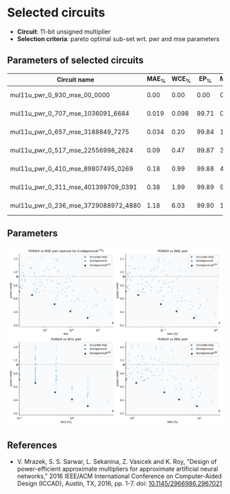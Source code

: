 
Selected circuits
===================
 - **Circuit**: 11-bit unsigned multiplier
 - **Selection criteria**: pareto optimal sub-set wrt. pwr and mse parameters

Parameters of selected circuits
----------------------------

| Circuit name | MAE<sub>%</sub> | WCE<sub>%</sub> | EP<sub>%</sub> | MRE<sub>%</sub> | MSE | Download |
| --- |  --- | --- | --- | --- | --- | --- | 
| mul11u_pwr_0_930_mse_00_0000 | 0.00 | 0.00 | 0.00 | 0.00 | 0 |  [[Verilog<sub>generic</sub>](mul11u_pwr_0_930_mse_00_0000_gen.v)]  [[C](mul11u_pwr_0_930_mse_00_0000.c)] |
| mul11u_pwr_0_707_mse_1036091_6684 | 0.019 | 0.098 | 99.71 | 0.80 | 10360.917e2 |  [[Verilog<sub>generic</sub>](mul11u_pwr_0_707_mse_1036091_6684_gen.v)]  [[C](mul11u_pwr_0_707_mse_1036091_6684.c)] |
| mul11u_pwr_0_657_mse_3188849_7275 | 0.034 | 0.20 | 99.84 | 1.15 | 31888.497e2 |  [[Verilog<sub>generic</sub>](mul11u_pwr_0_657_mse_3188849_7275_gen.v)]  [[C](mul11u_pwr_0_657_mse_3188849_7275.c)] |
| mul11u_pwr_0_517_mse_22556998_2624 | 0.09 | 0.47 | 99.87 | 3.00 | 22556.998e3 |  [[Verilog<sub>generic</sub>](mul11u_pwr_0_517_mse_22556998_2624_gen.v)]  [[C](mul11u_pwr_0_517_mse_22556998_2624.c)] |
| mul11u_pwr_0_410_mse_89807495_0269 | 0.18 | 0.99 | 99.88 | 4.96 | 89807.495e3 |  [[Verilog<sub>generic</sub>](mul11u_pwr_0_410_mse_89807495_0269_gen.v)]  [[C](mul11u_pwr_0_410_mse_89807495_0269.c)] |
| mul11u_pwr_0_311_mse_401399709_0391 | 0.38 | 1.99 | 99.89 | 9.18 | 40139.971e4 |  [[Verilog<sub>generic</sub>](mul11u_pwr_0_311_mse_401399709_0391_gen.v)]  [[C](mul11u_pwr_0_311_mse_401399709_0391.c)] |
| mul11u_pwr_0_236_mse_3729088972_4880 | 1.18 | 6.03 | 99.90 | 19.95 | 37290.89e5 |  [[Verilog<sub>generic</sub>](mul11u_pwr_0_236_mse_3729088972_4880_gen.v)]  [[C](mul11u_pwr_0_236_mse_3729088972_4880.c)] |
    
Parameters
--------------
![Parameters figure](fig.png)

References
--------------
   - V. Mrazek, S. S. Sarwar, L. Sekanina, Z. Vasicek and K. Roy, "Design of power-efficient approximate multipliers for approximate artificial neural networks," 2016 IEEE/ACM International Conference on Computer-Aided Design (ICCAD), Austin, TX, 2016, pp. 1-7. doi: [10.1145/2966986.2967021](https://dx.doi.org/10.1145/2966986.2967021)

             